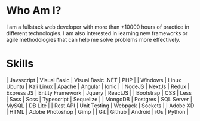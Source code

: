 # Who Am I?

I am a fullstack web developer with more than +10000 hours of practice in different technologies. I am also interested in learning new frameworks or agile methodologies that can help me solve problems more effectively.

# Skills

| Javascript | Visual Basic | Visual Basic .NET | PHP |
| Windows | Linux Ubuntu | Kali Linux | Apache | Angular | Ionic |
| NodeJS | NextJs | Redux | Express JS | Entity Framework | Jquery | ReactJS |
| Bootstrap | CSS | Less | Sass | Scss | Typescript | Sequelize |
| MongoDB | Postgres | SQL Server | MySQL | DB Lite |
| Rest API | Unit Testing | Webpack | Sockets |
| Adobe XD | HTML | Adobe Photoshop | Gimp |
| Git | Github | Android | iOs | Python |
